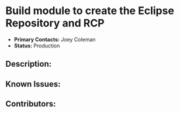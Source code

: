 # Build module to create the Eclipse Repository and RCP
- **Primary Contacts:**
  Joey Coleman
- **Status:**
  Production

## Description:


## Known Issues:


## Contributors:


